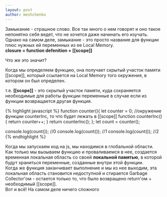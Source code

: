 ```yaml
---
layout: post
author: meshchenko
---
```


Замыкание - страшное слово. Все так много о нем говорят и оно такое непонятно себя ведет, что не хочется даже начинать его изучать.  
Однако на самом деле, замыкание - это просто название для функции плюс нужных ей переменных из ее Local Memory.  
**closure = function defenition + [[scope]]**  

Что же это значит?

Когда мы определяем функцию, она получает скрытый участок памяти [[scope]], который ссылается на Local Memory того окружения, в котором он был определен.

т.е. **[[scope]]** - это скрытый участок памяти, куда сохраняется необходимые для работы функции переменные в случае если из функции возвращается другая функция.

{% highlight javascript %}
function counter(){
	let counter = 0; //окружение функции counterInc, то что будет лежать в [[scope]]
	function counterInc(){
		return counter++;
	}
	return counterInc();
};
let count = counter();

console.log(count()); //0
console.log(count()); //1
console.log(count()); //2
{% endhighlight %}

Когда мы запускаем код на js, мы находимся в глобальной области.  
Как только мы вызываем функцию и проваливаемся в нее, создается временная локальная область со своей **локальной памятью**, в которой будут храниться переменные, созданные внутри этой функции.  
Когда же функция заканчивает выполнение и мы из нее выходим, эта локальная область становится недоступной и стирается Garbage Collector'ом - остается только то, что было возвращено return'ом + необходимый [[scope]].  
Вот и всё! На самом деле ничего сложного
